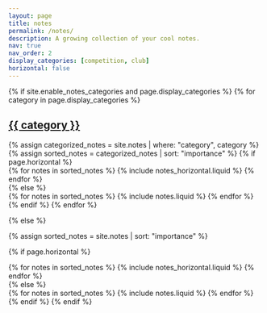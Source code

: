 ```yaml
---
layout: page
title: notes
permalink: /notes/
description: A growing collection of your cool notes.
nav: true
nav_order: 2
display_categories: [competition, club]
horizontal: false
---
```


<!-- pages/notes.md -->
<div class="notes">
{% if site.enable_notes_categories and page.display_categories %}
  <!-- Display categorized notes -->
  {% for category in page.display_categories %}
  <a id="{{ category }}" href=".#{{ category }}">
    <h2 class="category">{{ category }}</h2>
  </a>
  {% assign categorized_notes = site.notes | where: "category", category %}
  {% assign sorted_notes = categorized_notes | sort: "importance" %}
  <!-- Generate cards for each notes -->
  {% if page.horizontal %}
  <div class="container">
    <div class="row row-cols-1 row-cols-md-2">
    {% for notes in sorted_notes %}
      {% include notes_horizontal.liquid %}
    {% endfor %}
    </div>
  </div>
  {% else %}
  <div class="row row-cols-1 row-cols-md-3">
    {% for notes in sorted_notes %}
      {% include notes.liquid %}
    {% endfor %}
  </div>
  {% endif %}
  {% endfor %}

{% else %}

<!-- Display notes without categories -->

{% assign sorted_notes = site.notes | sort: "importance" %}

  <!-- Generate cards for each notes -->

{% if page.horizontal %}

  <div class="container">
    <div class="row row-cols-1 row-cols-md-2">
    {% for notes in sorted_notes %}
      {% include notes_horizontal.liquid %}
    {% endfor %}
    </div>
  </div>
  {% else %}
  <div class="row row-cols-1 row-cols-md-3">
    {% for notes in sorted_notes %}
      {% include notes.liquid %}
    {% endfor %}
  </div>
  {% endif %}
{% endif %}
</div>